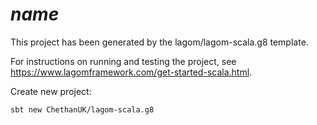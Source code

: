 # $name$

This project has been generated by the lagom/lagom-scala.g8 template. 

For instructions on running and testing the project, see https://www.lagomframework.com/get-started-scala.html.

Create new project:

```bash
sbt new ChethanUK/lagom-scala.g8
```
